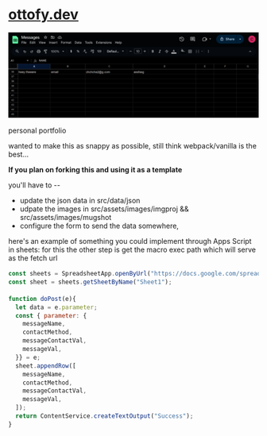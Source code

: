 # [ottofy.dev](https://ottofy.dev)

![sheets ex](screenshots/sheets-exmp.png)


personal portfolio

wanted to make this as snappy as possible, still think webpack/vanilla is the best...


**If you plan on forking this and using it as a template**

you'll have to --

- update the json data in src/data/json
- udpate the images in src/assets/images/imgproj && src/assets/images/mugshot
- configure the form to send the data somewhere,

here's an example of something you could implement through Apps Script in sheets: for this the other step is get the macro exec path which will serve as the fetch url

```javascript
const sheets = SpreadsheetApp.openByUrl("https://docs.google.com/spreadsheets/d/<YOUR SHEET ID HERE>");
const sheet = sheets.getSheetByName("Sheet1");

function doPost(e){
  let data = e.parameter;
  const { parameter: {
    messageName,
    contactMethod,
    messageContactVal,
    messageVal,
  }} = e;
  sheet.appendRow([
    messageName,
    contactMethod,
    messageContactVal,
    messageVal,
  ]);
  return ContentService.createTextOutput("Success");
}
```




